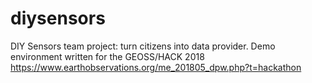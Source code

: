 # diysensors
DIY Sensors team project: turn citizens into data provider.
Demo environment written for the GEOSS/HACK 2018 https://www.earthobservations.org/me_201805_dpw.php?t=hackathon
